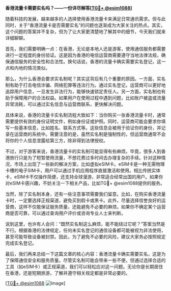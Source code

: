 **香港流量卡需要实名吗？——一份详尽解答[[TG💪+ @esim1088](https://t.me/s/esim1088)]**

随着科技的发展，越来越多的人选择使用香港流量卡来满足日常通讯需求。但与此同时，关于“香港流量卡是否需要实名”的问题也逐渐成为大家关注的热点。其实，这个问题的答案并不复杂，但为了让大家更清楚地了解其中的细节，今天我们就来详细聊聊。

首先，我们需要明确一点：在香港，无论是本地人还是游客，使用通信服务都需要进行一定程度的身份验证。这是因为香港的电信运营商需要遵守当地法律法规，确保通信服务的安全性和合法性。换句话说，香港的流量卡确实需要实名登记，这一点和内地的情况类似。

那么，为什么香港会要求实名制呢？其实这背后有几个重要的原因。一方面，实名制有助于打击电信诈骗、网络犯罪等违法行为。通过实名登记，运营商可以更好地追踪用户信息，一旦发生非法行为，能够快速锁定责任人。另一方面，实名制也有助于保障用户的合法权益。如果用户在使用过程中遇到问题，比如账户被盗或流量异常消耗，可以通过实名信息与运营商联系，更快解决问题。

具体来说，香港的流量卡实名制流程大致如下：当你购买一张香港流量卡时，通常需要提供有效的身份证明文件，例如身份证或护照。同时，运营商可能会要求你填写一些基本信息，比如姓名、联系方式等。这些信息会被用于验证你的身份，并记录在运营商的系统中。需要注意的是，虽然实名制是强制性的，但运营商通常不会将你的个人信息泄露给第三方，除非得到法律授权。

不过，对于游客来说，香港流量卡的实名制可能显得有些麻烦。毕竟，很多人到香港旅行只是为了短暂使用流量，不想花费过多时间去办理复杂的手续。针对这种情况，市场上出现了一些新的解决方案，比如虚拟eSIM卡。eSIM卡是一种无需物理卡槽的电子SIM卡，用户可以通过手机应用程序直接激活和使用。相比传统实体卡，eSIM卡不仅操作简便，还支持全球漫游，非常适合经常出国的用户。如果你对eSIM卡感兴趣，不妨关注一下相关产品，比如TG💪+ @esim1088提供的服务。

当然，除了实名制本身，还有一些注意事项需要我们留意。比如，在购买香港流量卡时，一定要选择正规渠道，避免买到假卡或黑卡。此外，尽量选择信誉良好的运营商，这样不仅能保证服务质量，还能避免不必要的麻烦。如果你不确定某个运营商是否可靠，可以通过查询用户评价或咨询专业人士来判断。

说到这里，也许有人会问：“既然实名制这么麻烦，能不能绕过它呢？”答案当然是不行。根据香港的法律规定，任何未实名登记的通信设备都可能被视为非法使用，甚至可能导致设备被封禁。因此，为了避免不必要的风险，建议大家务必按照规定完成实名登记。

最后，我们再来总结一下这篇文章的核心内容：香港流量卡确实需要实名，这是为了保障通信安全和服务质量。尽管实名制可能会带来一些不便，但通过选择合适的工具（如eSIM卡）或正规渠道，我们可以轻松应对这一问题。无论你是长期居住在香港，还是短期旅游，了解并遵守相关规定都是非常必要的。

[[TG💪+ @esim1088](https://t.me/s/esim1088) ![Image](https://i.postimg.cc/4NQfJmqS/Snipaste-2025-05-13-00-14-12.png)]